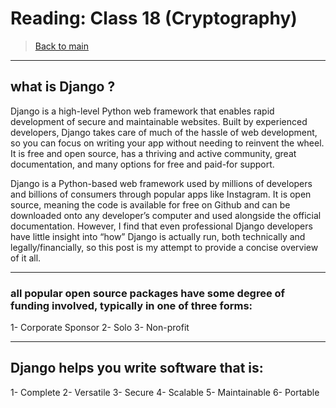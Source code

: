 # Reading: Class 18 (Cryptography)

> [Back to  main](./README.md)
---------------------------
## what is Django ?

Django is a high-level Python web framework that enables rapid development of secure and maintainable websites. Built by experienced developers, Django takes care of much of the hassle of web development, so you can focus on writing your app without needing to reinvent the wheel. It is free and open source, has a thriving and active community, great documentation, and many options for free and paid-for support.

Django is a Python-based web framework used by millions of developers and billions of consumers through popular apps like Instagram. It is open source, meaning the code is available for free on Github and can be downloaded onto any developer’s computer and used alongside the official documentation.
However, I find that even professional Django developers have little insight into “how” Django is actually run, both technically and legally/financially, so this post is my attempt to provide a concise overview of it all.

*******************************************
 ### all popular open source packages have some degree of funding involved, typically in one of three forms:

1- Corporate Sponsor
2- Solo
3- Non-profit

******************************************************************
## Django helps you write software that is:
1- Complete
2- Versatile
3- Secure
4- Scalable
5- Maintainable
6- Portable
 